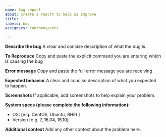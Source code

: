 ```yaml
---
name: Bug report
about: Create a report to help us improve
title: ''
labels: bug
assignees: canthonyscott

---
```


**Describe the bug**
A clear and concise description of what the bug is.

**To Reproduce**
Copy and paste the explicit command you are entering which is causing the bug

**Error message**
Copy and paste the full error message you are receiving

**Expected behavior**
A clear and concise description of what you expected to happen.

**Screenshots**
If applicable, add screenshots to help explain your problem.

**System specs (please complete the following information):**
 - OS: [e.g. CentOS, Ubuntu, RHEL]
 - Version [e.g. 7, 16.04, 16.10]

**Additional context**
Add any other context about the problem here.
